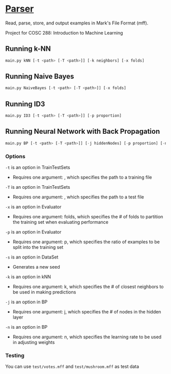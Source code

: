 # [Parser](https://github.com/taylorwan/Parser)
Read, parse, store, and output examples in Mark's File Format (mff).

Project for COSC 288: Introduction to Machine Learning

## Running k-NN

```python
main.py kNN [-t <path> [-T <path>]] [-k neighbors] [-x folds]
```

## Running Naive Bayes

```python
main.py NaiveBayes [-t <path> [-T <path>]] [-x folds]
```

## Running ID3

```python
main.py ID3 [-t <path> [-T <path>]] [-p proportion]
```

## Running Neural Network with Back Propagation

```python
main.py BP [-t <path> [-T <path>]] [-j hiddenNodes] [-p proportion] [-n learningRate]
```


### Options

`-t` is an option in TrainTestSets

* Requires one argument: <path>, which specifies the path to a training file

`-T` is an option in TrainTestSets

* Requires one argument: <path>, which specifies the path to a test file

`-x` is an option in Evaluator

* Requires one argument: folds, which specifies the # of folds to partition the training set when evaluating performance

`-p` is an option in Evaluator

* Requires one argument: p, which specifies the ratio of examples to be split into the training set

`-s` is an option in DataSet

* Generates a new seed

`-k` is an option in kNN

* Requires one argument: k, which specifies the # of closest neighbors to be used in making predictions

`-j` is an option in BP

* Requires one argument: j, which specifies the # of nodes in the hidden layer

`-n` is an option in BP

* Requires one argument: n, which specifies the learning rate to be used in adjusting weights

### Testing

You can use `test/votes.mff` and `test/mushroom.mff` as test data

